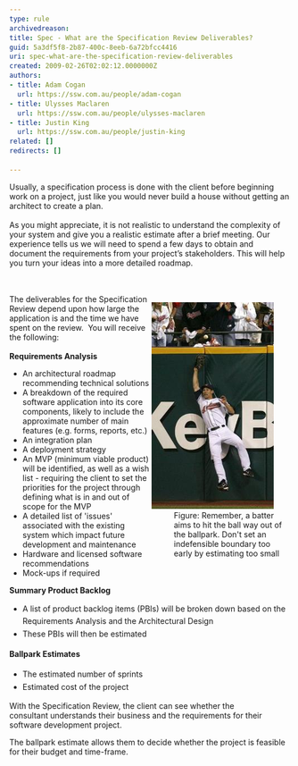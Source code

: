 ```yaml
---
type: rule
archivedreason: 
title: Spec - What are the Specification Review Deliverables?
guid: 5a3df5f8-2b87-400c-8eeb-6a72bfcc4416
uri: spec-what-are-the-specification-review-deliverables
created: 2009-02-26T02:02:12.0000000Z
authors:
- title: Adam Cogan
  url: https://ssw.com.au/people/adam-cogan
- title: Ulysses Maclaren
  url: https://ssw.com.au/people/ulysses-maclaren
- title: Justin King
  url: https://ssw.com.au/people/justin-king
related: []
redirects: []

---
```



Usually, a specification process is done with the client before beginning work on a project, just like you would never build a house without getting an architect to create a plan.<br> <br>As you might appreciate, it is not realistic to understand the complexity of your system and give you a realistic estimate after a brief meeting. Our experience tells us we will need to spend a few days to obtain and document the requirements from your project’s stakeholders. This will help you turn your ideas into a more detailed roadmap. <br>
<br><excerpt class='endintro'></excerpt><br>
<dl class="image" style="width:249px;clear:both;float:right;"><dt>
      <img class="ms-rteCustom-ImageArea" alt="Remember, a batter aims to hit the ball way out of the ballpark. Don't set an indefensible boundary too early" src="ProjectManagement_BallPark_Catch.jpg" border="0" /> 
   </dt><dd>
      <span class="ms-rteCustom-FigureNormal">Figure: Remember, a batter aims to hit the ball way out of the ballpark. Don't set an indefensible boundary too early by estimating too small</span></dd></dl><p></p>The deliverables for the Specification Review depend upon how large the application is and the time we have spent on the review.  You will receive the following:<div><br></div><div><strong>Requirements Analysis</strong><br> 
<ul><li>​An architectural roadmap recommending technical solutions<br></li><li>A breakdown of the required software application into its core components, likely to include the approximate number of main features (e.g. forms, reports, etc.) </li><li>An integration plan​ </li><li>A deployment strategy </li><li>An MVP (minimum viable product) will be identified, as well as a<span style="background-color:initial;"> wish list - requiring the client to se​t the priorities for the project through defining what is in and out of scope for the MVP</span></li><li>A detailed list of 'issues' associated with the existing system which impact future development and maintenance </li><li>Hardware and licensed software recommendations </li><li>Mock-ups if required<br></li></ul><p> <strong>Summary Product Bac</strong><strong>klog ​</strong><br></p><ul><li><span style="line-height:1.6;">​​A list of product backlog items (PBIs) will be broken down based on the Requirements Analysis and the Architectural Design</span><br></li><li><span style="line-height:1.6;">These PBIs will then be estimated</span><br></li></ul><p><span style="line-height:1.6;background-color:initial;">​</span><span style="line-height:1.6;background-color:initial;"><strong>Ballpark Estimates</strong></span></p><ul><li><span style="line-height:1.6;">The estimated number of sprints</span><br></li><li><span style="line-height:1.6;">Estimated cost of the project</span><br></li></ul><p>
   With the Specification Review, the client can see whether the consultant understands their business and the requirements for their software development project. </p><p>The ballpark estimate allows them to decide whether the project is feasible for their budget and time-frame.<br></p></div>


